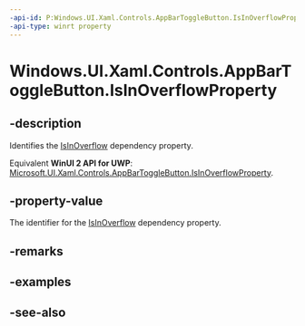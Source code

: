 ```yaml
---
-api-id: P:Windows.UI.Xaml.Controls.AppBarToggleButton.IsInOverflowProperty
-api-type: winrt property
---
```


<!-- Property syntax
public Windows.UI.Xaml.DependencyProperty IsInOverflowProperty { get; }
-->

# Windows.UI.Xaml.Controls.AppBarToggleButton.IsInOverflowProperty

## -description
Identifies the [IsInOverflow](appbartogglebutton_isinoverflow.md) dependency property.

Equivalent **WinUI 2 API for UWP**: [Microsoft.UI.Xaml.Controls.AppBarToggleButton.IsInOverflowProperty](/windows/winui/api/microsoft.ui.xaml.controls.appbartogglebutton.isinoverflowproperty).

## -property-value
The identifier for the [IsInOverflow](appbartogglebutton_isinoverflow.md) dependency property.

## -remarks

## -examples

## -see-also
